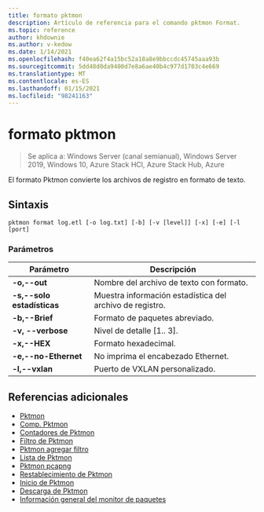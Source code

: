 ```yaml
---
title: formato pktmon
description: Artículo de referencia para el comando pktmon Format.
ms.topic: reference
author: khdownie
ms.author: v-kedow
ms.date: 1/14/2021
ms.openlocfilehash: f40ea62f4a15bc52a18a8e9bbccdc45745aaa93b
ms.sourcegitcommit: 5dd48d0da9400d7e8a6ae40b4c977d1703c4e669
ms.translationtype: MT
ms.contentlocale: es-ES
ms.lasthandoff: 01/15/2021
ms.locfileid: "98241163"
---
```

# <a name="pktmon-format"></a>formato pktmon

> Se aplica a: Windows Server (canal semianual), Windows Server 2019, Windows 10, Azure Stack HCl, Azure Stack Hub, Azure

El formato Pktmon convierte los archivos de registro en formato de texto.

## <a name="syntax"></a>Sintaxis

```
pktmon format log.etl [-o log.txt] [-b] [-v [level]] [-x] [-e] [-l [port]
```

### <a name="parameters"></a>Parámetros

| **Parámetro** | **Descripción** |
| ------------- | --------------- |
| **-o,--out** | Nombre del archivo de texto con formato. |
| **-s,--solo estadísticas** | Muestra información estadística del archivo de registro. |
| **-b,--Brief** | Formato de paquetes abreviado. |
| **-v, --verbose** | Nivel de detalle [1.. 3]. |
| **-x,--HEX** | Formato hexadecimal. |
| **-e,--no-Ethernet** | No imprima el encabezado Ethernet. |
| **-l,--vxlan** | Puerto de VXLAN personalizado. |

## <a name="additional-references"></a>Referencias adicionales

- [Pktmon](pktmon.md)
- [Comp. Pktmon](pktmon-comp.md)
- [Contadores de Pktmon](pktmon-counters.md)
- [Filtro de Pktmon](pktmon-filter.md)
- [Pktmon agregar filtro](pktmon-filter-add.md)
- [Lista de Pktmon](pktmon-list.md)
- [Pktmon pcapng](pktmon-pcapng.md)
- [Restablecimiento de Pktmon](pktmon-reset.md)
- [Inicio de Pktmon](pktmon-start.md)
- [Descarga de Pktmon](pktmon-unload.md)
- [Información general del monitor de paquetes](/windows-server/networking/technologies/pktmon/pktmon)
